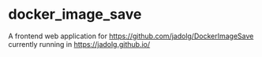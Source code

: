 # docker_image_save

A frontend web application for https://github.com/jadolg/DockerImageSave currently running in https://jadolg.github.io/